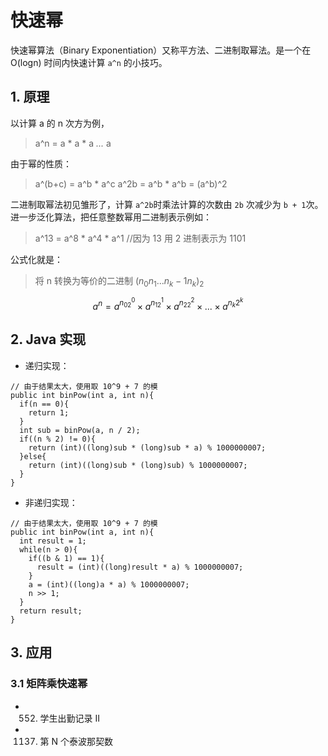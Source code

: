 # 快速幂
快速幂算法（Binary Exponentiation）又称平方法、二进制取幂法。是一个在 O(logn) 时间内快速计算 `a^n` 的小技巧。

## 1. 原理
以计算 a 的 n 次方为例，
> a^n = a * a * a *...* a

由于幂的性质：
> a^(b+c) = a^b * a^c
> a^2b = a^b * a^b = (a^b)^2

二进制取幂法初见雏形了，计算 `a^2b`时乘法计算的次数由 `2b` 次减少为 `b + 1`次。进一步泛化算法，把任意整数幂用二进制表示例如：
> a^13 = a^8 * a^4 * a^1 //因为 13 用 2 进制表示为 1101

公式化就是：
> 将 n 转换为等价的二进制 $(n_0n_1...n_k-1n_k)_2$


$$
a^n = a^{n_02^0} \times a^{n_12^1} \times a^{n_22^2} \times ... \times a^{n_k2^k}
$$

## 2. Java 实现
* 递归实现：
```
// 由于结果太大，使用取 10^9 + 7 的模
public int binPow(int a, int n){
  if(n == 0){
    return 1;
  }
  int sub = binPow(a, n / 2);
  if((n % 2) != 0){
    return (int)((long)sub * (long)sub * a) % 1000000007;
  }else{
    return (int)((long)sub * (long)sub) % 1000000007;
  }
}
```

* 非递归实现：
```
// 由于结果太大，使用取 10^9 + 7 的模
public int binPow(int a, int n){
  int result = 1;
  while(n > 0){
    if((b & 1) == 1){
      result = (int)((long)result * a) % 1000000007;
    }
    a = (int)((long)a * a) % 1000000007;
    n >> 1;
  }
  return result;
}
```


## 3. 应用
### 3.1 矩阵乘快速幂
* 552. 学生出勤记录 II
* 1137. 第 N 个泰波那契数
